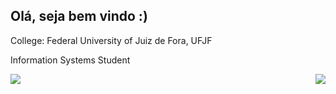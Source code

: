 ## Olá, seja bem vindo :) 
<p>College: Federal University of Juiz de Fora, UFJF</p>
<p>Information Systems Student</p>


<p>
  <a href="https://github.com/Miguel-Dias-112">
    <img align='right' src="https://github-readme-stats.vercel.app/api?username=Miguel-Dias-112&show_icons=true&cache_seconds=23008&theme=github_light">
  </a>
  <a href="https://github.com/gabdumal">
    <img align="center" src="https://github-readme-stats.vercel.app/api/top-langs/?username=Miguel-Dias-112&hide=html,css&theme=github_light&layout=compact" />
  </a>
</p>
